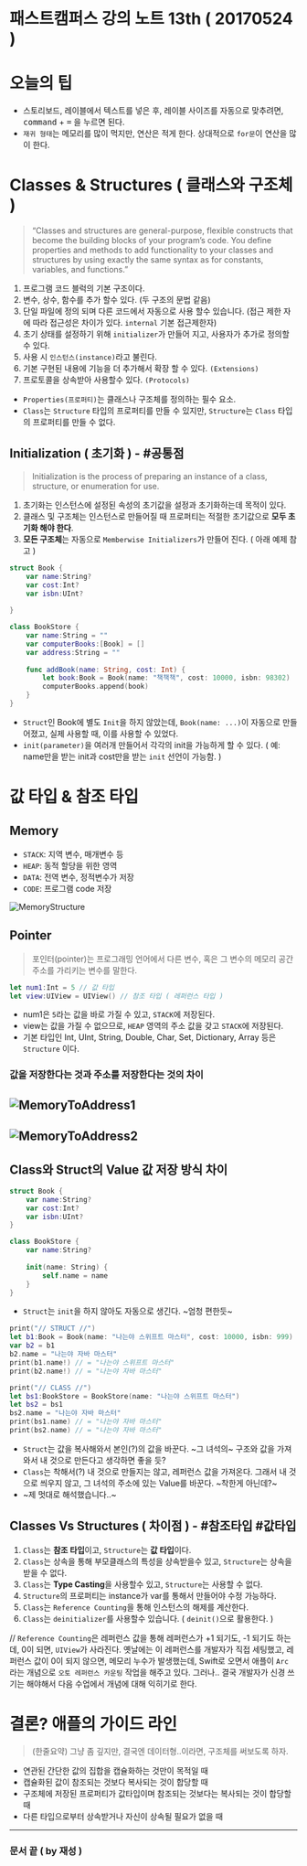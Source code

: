 # 패스트캠퍼스 강의 노트 13th ( 20170524 )

# 오늘의 팁
 - 스토리보드, 레이블에서 텍스트를 넣은 후, 레이블 사이즈를 자동으로 맞추려면, <kbd>command</kbd> + <kbd>=</kbd> 을 누르면 된다.
 - `재귀 형태`는 메모리를 많이 먹지만, 연산은 적게 한다. 상대적으로 `for문`이 연산을 많이 한다.

# Classes & Structures ( 클래스와 구조체 )

> “Classes and structures are general-purpose, flexible constructs that become thebuilding blocks of your program’s code.You define properties and methods to add functionality to your classes and structuresby using exactly the same syntax as for constants, variables, and functions.”

1. 프로그램 코드 블럭의 기본 구조이다.
2. 변수, 상수, 함수를 추가 할수 있다. (두 구조의 문법 같음)
3. 단일 파일에 정의 되며 다른 코드에서 자동으로 사용 할수 있습니다. (접근 제한 자에 따라 접근성은 차이가 있다. `internal` 기본 접근제한자)
4. 초기 상태를 설정하기 위해 `initializer`가 만들어 지고, 사용자가 추가로 정의할 수 있다.
5. 사용 시 `인스턴스(instance)`라고 불린다.
6. 기본 구현된 내용에 기능을 더 추가해서 확장 할 수 있다. `(Extensions)`
7. 프로토콜을 상속받아 사용할수 있다. `(Protocols)`

- `Properties(프로퍼티)`는 클래스나 구조체를 정의하는 필수 요소.
- `Class`는 `Structure` 타입의 프로퍼티를 만들 수 있지만, `Structure`는 `Class` 타입의 프로퍼티를 만들 수 없다.

## Initialization ( 초기화 ) - #공통점
> Initialization is the process of preparing an instance of a class, structure, or enumeration for use.

1. 초기화는 인스턴스에 설정된 속성의 초기값을 설정과 초기화하는데 목적이 있다.
2. 클래스 및 구조체는 인스턴스로 만들어질 때 프로퍼티는 적절한 초기값으로 **모두 초기화 해야 한다**.
3. **모든 구조체**는 자동으로 `Memberwise Initializers`가 만들어 진다. ( 아래 예제 참고 )

```swift
struct Book {
    var name:String?
    var cost:Int?
    var isbn:UInt?
    
}

class BookStore {
    var name:String = ""
    var computerBooks:[Book] = []
    var address:String = ""
    
    func addBook(name: String, cost: Int) {
        let book:Book = Book(name: "책책책", cost: 10000, isbn: 98302)
        computerBooks.append(book)
    }
}
```
 - `Struct`인 Book에 별도 `Init`을 하지 않았는데, `Book(name: ...)`이 자동으로 만들어졌고, 실제 사용할 때, 이를 사용할 수 있었다.
 - `init(parameter)`을 여러개 만들어서 각각의 init을 가능하게 할 수 있다. ( 예: name만을 받는 init과 cost만을 받는 `init` 선언이 가능함. )


# 값 타입 & 참조 타입

## Memory
- `STACK`: 지역 변수, 매개변수 등- `HEAP`: 동적 할당을 위한 영역- `DATA`: 전역 변수, 정적변수가 저장- `CODE`: 프로그램 code 저장

![MemoryStructure](MemoryStructure.png)

## Pointer
> 포인터(pointer)는 프로그래밍 언어에서 다른 변수, 혹은 그 변수의 메모리 공간주소를 가리키는 변수를 말한다.

```swift
let num1:Int = 5 // 값 타입let view:UIView = UIView() // 참조 타입 ( 레퍼런스 타입 )
```

- num1은 `5`라는 값을 바로 가질 수 있고, `STACK`에 저장된다.
- view는 값을 가질 수 없으므로, `HEAP` 영역의 주소 값을 갖고 `STACK`에 저장된다.
- 기본 타입인 Int, UInt, String, Double, Char, Set, Dictionary, Array 등은 `Structure` 이다.

### 값을 저장한다는 것과 주소를 저장한다는 것의 차이

![MemoryToAddress1](MemoryToAddress1.png)
--
![MemoryToAddress2](MemoryToAddress2.png)
--

## Class와 Struct의 Value 값 저장 방식 차이
```swift
struct Book {
    var name:String?
    var cost:Int?
    var isbn:UInt?
}

class BookStore {
    var name:String?
    
    init(name: String) {
        self.name = name
    }
}
```

 - `Struct`는 `init`을 하지 않아도 자동으로 생긴다. ~엄청 편한듯~

```swift
print("// STRUCT //")
let b1:Book = Book(name: "나는야 스위프트 마스터", cost: 10000, isbn: 999)
var b2 = b1
b2.name = "나는야 자바 마스터"
print(b1.name!) // = "나는야 스위프트 마스터"
print(b2.name!) // = "나는야 자바 마스터"

print("// CLASS //")    
let bs1:BookStore = BookStore(name: "나는야 스위프트 마스터")
let bs2 = bs1
bs2.name = "나는야 자바 마스터"
print(bs1.name) // = "나는야 자바 마스터"
print(bs2.name) // = "나는야 자바 마스터"
```

 - `Struct`는 값을 복사해와서 본인(?)의 값을 바꾼다. ~그 녀석의~ 구조와 값을 가져와서 내 것으로 만든다고 생각하면 좋을 듯?
 - `Class`는 착해서(?) 내 것으로 만들지는 않고, 레퍼런스 값을 가져온다. 그래서 내 것으로 씌우지 않고, 그 녀석의 주소에 있는 Value를 바꾼다. ~착한게 아닌데?~
 - ~제 멋대로 해석했습니다..~


## Classes Vs Structures ( 차이점 ) - #참조타입 #값타입

1. `Class`는 **참조 타입**이고, `Structure`는 **값 타입**이다.
2. `Class`는 상속을 통해 부모클래스의 특성을 상속받을수 있고, `Structure`는 상속을 받을 수 없다.
3. `Class`는 **Type Casting**을 사용할수 있고, `Structure`는 사용할 수 없다.
4. `Structure`의 프로퍼티는 instance가 var를 통해서 만들어야 수정 가능하다.
5. `Class`는 `Reference Counting`을 통해 인스턴스의 해제를 계산한다.
6. `Class`는 `deinitializer`를 사용할수 있습니다. ( `deinit()`으로 활용한다. )

// `Reference Counting`은 레퍼런스 값을 통해 레퍼런스가 +1 되기도, -1 되기도 하는데, 0이 되면, `UIView`가 사라진다. 옛날에는 이 레퍼런스를 개발자가 직접 세팅했고, 레퍼런스 값이 0이 되지 않으면, 메모리 누수가 발생했는데, Swift로 오면서 애플이 `Arc` 라는 개념으로 `오토 레퍼런스 카운팅` 작업을 해주고 있다. 그러나.. 결국 개발자가 신경 쓰기는 해야해서 다음 수업에서 개념에 대해 익히기로 한다.


# 결론? 애플의 가이드 라인
> (한줄요약) 그냥 좀 깊지만, 결국엔 데이터형..이라면, 구조체를 써보도록 하자.

 - 연관된 간단한 값의 집합을 캡슐화하는 것만이 목적일 때
 - 캡슐화된 값이 참조되는 것보다 복사되는 것이 합당할 때 - 구조체에 저장된 프로퍼티가 값타입이며 참조되는 것보다는 복사되는 것이 합당할때 - 다른 타입으로부터 상속받거나 자신이 상속될 필요가 없을 때

---
### 문서 끝 ( by 재성 )